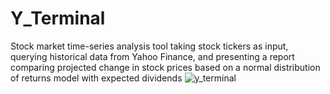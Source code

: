# Y_Terminal
Stock market time-series analysis tool taking stock tickers as input, querying historical data from Yahoo Finance, and presenting a report comparing projected change in stock prices based on a normal distribution of returns model with expected dividends
![y_terminal](https://user-images.githubusercontent.com/22201134/218851122-d5b0cd08-5163-4933-957e-24e552c39e45.gif)
